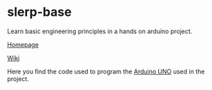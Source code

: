 slerp-base
==========

Learn basic engineering principles in a hands on arduino project.

[Homepage](http://slerp.github.io/slerp-base/)

[Wiki](https://github.com/SLERP/slerp-base/wiki)

Here you find the code used to program the [Arduino UNO](http://arduino.cc/en/Main/arduinoBoardUno) used in the project. 
